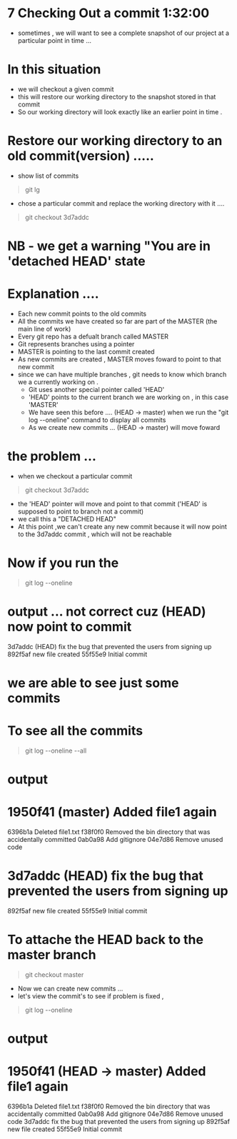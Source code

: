 # 7 Checking Out a commit 1:32:00 
- sometimes , we will want to see a complete snapshot of our project at a particular point in time ... 

# In this situation 
- we will checkout a given commit 
- this will restore our working directory to the snapshot stored in that commit 
- So our working directory will look exactly like an earlier point in time .


# Restore our working directory to an old commit(version)  .....  

- show list of commits 
> git lg 
- chose a particular commit and replace the working directory with it .... 

> git checkout 3d7addc

# NB - we get a warning "You are in 'detached HEAD' state 

# Explanation .... 
 - Each new commit points to the old commits 
 - All the commits we have created so far are part of the MASTER (the main line of work) 
 - Every git repo has a defualt branch called MASTER
 - Git represents branches using a pointer
 - MASTER is pointing to the last commit created 
 - As new commits are created , MASTER moves foward to point to that new commit 
 - since we can have multiple branches , git needs to know which branch we a currently working on . 
    - Git uses another special pointer called 'HEAD'
    - 'HEAD' points to the current branch we are working on , in this case 'MASTER'
    - We have seen this before .... (HEAD -> master) when we run the "git log --oneline" command to display all commits 
    - As we create new commits ... (HEAD -> master)  will move foward

# the problem ... 
- when we checkout a particular commit 
> git checkout 3d7addc 
- the 'HEAD' pointer will move and point to that commit ('HEAD' is supposed to point to branch not a commit)
- we call this a "DETACHED HEAD"
- At this point ,we can't create any new commit because it will now point to the 3d7addc commit , which will not be reachable

# Now if you run the 
> git log --oneline

# output ... not correct cuz (HEAD) now point to commit
3d7addc (HEAD) fix the bug that prevented the users from signing up
892f5af new file created
55f55e9 Initial commit

# we are able to see just some commits 

# To see all the commits 

> git log --oneline --all

# output

# 1950f41 (master) Added file1 again
6396b1a Deleted file1.txt
f38f0f0 Removed the bin directory that was accidentally committed
0ab0a98 Add gitignore
04e7d86 Remove unused code
# 3d7addc (HEAD) fix the bug that prevented the users from signing up
892f5af new file created
55f55e9 Initial commit













# To attache the HEAD  back to the master branch 

> git checkout master

- Now we can create new commits ... 
- let's view the commit's to see if problem is fixed , 
> git log --oneline 
# output 
# 1950f41 (HEAD -> master) Added file1 again
6396b1a Deleted file1.txt
f38f0f0 Removed the bin directory that was accidentally committed
0ab0a98 Add gitignore
04e7d86 Remove unused code
3d7addc fix the bug that prevented the users from signing up
892f5af new file created
55f55e9 Initial commit



